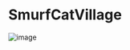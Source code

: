 # SmurfCatVillage
![image](https://github.com/dtumabcaofhs/SmurfCatVillage/assets/143454140/431a5c75-8c1d-4870-92f7-a81e51d80caf)
